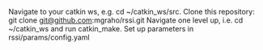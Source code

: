 
Navigate to your catkin ws, e.g. cd ~/catkin_ws/src.
Clone this repository: git clone git@github.com:mgraho/rssi.git
Navigate one level up, i.e. cd ~/catkin_ws and run catkin_make.
Set up parameters in rssi/params/config.yaml
